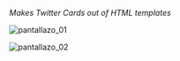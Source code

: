 *Makes Twitter Cards out of HTML templates*

![pantallazo_01](https://pantallazo.herokuapp.com/?url=https%3A%2F%2Fgaslytics.com%2Fcards%2Fcompetitors_update%3Foperator%3Dcarrefour%26time%3D1587829492&1587829492)

![pantallazo_02](https://pantallazo.herokuapp.com/?url=https%3A%2F%2Fgaslytics.com%2Fcards%2Fprice_update%3Ffuel_abbr%3DG95%26operator%3DBALLENOIL)